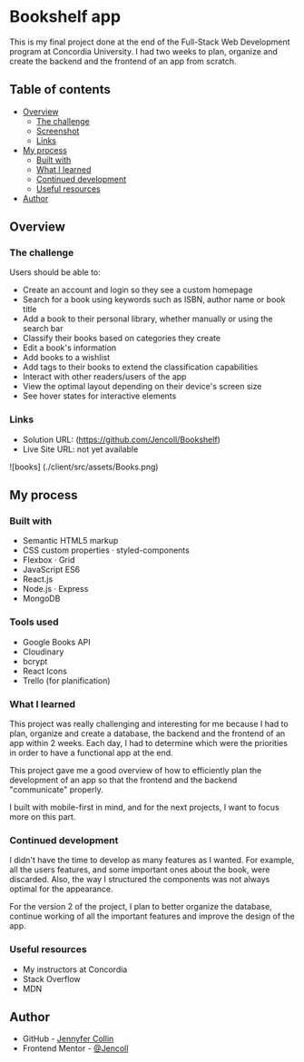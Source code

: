 # Bookshelf app

This is my final project done at the end of the Full-Stack Web Development program at Concordia University. I had two weeks to plan, organize and create the backend and the frontend of an app from scratch.

## Table of contents

- [Overview](#overview)
  - [The challenge](#the-challenge)
  - [Screenshot](#screenshot)
  - [Links](#links)
- [My process](#my-process)
  - [Built with](#built-with)
  - [What I learned](#what-i-learned)
  - [Continued development](#continued-development)
  - [Useful resources](#useful-resources)
- [Author](#author)

## Overview

### The challenge

Users should be able to:

- Create an account and login so they see a custom homepage
- Search for a book using keywords such as ISBN, author name or book title
- Add a book to their personal library, whether manually or using the search bar
- Classify their books based on categories they create
- Edit a book's information
- Add books to a wishlist
- Add tags to their books to extend the classification capabilities
- Interact with other readers/users of the app
- View the optimal layout depending on their device's screen size
- See hover states for interactive elements

### Links

- Solution URL: (https://github.com/Jencoll/Bookshelf)
- Live Site URL: not yet available

![books] (./client/src/assets/Books.png)

## My process

### Built with

- Semantic HTML5 markup
- CSS custom properties · styled-components
- Flexbox · Grid
- JavaScript ES6
- React.js
- Node.js · Express
- MongoDB

### Tools used

- Google Books API
- Cloudinary
- bcrypt
- React Icons
- Trello (for planification)

### What I learned

This project was really challenging and interesting for me because I had to plan, organize and create a database, the backend and the frontend of an app within 2 weeks. Each day, I had to determine which were the priorities in order to have a functional app at the end.

This project gave me a good overview of how to efficiently plan the development of an app so that the frontend and the backend "communicate" properly.

I built with mobile-first in mind, and for the next projects, I want to focus more on this part.

### Continued development

I didn't have the time to develop as many features as I wanted. For example, all the users features, and some important ones about the book, were discarded.
Also, the way I structured the components was not always optimal for the appearance. 

For the version 2 of the project, I plan to better organize the database, continue working of all the important features and improve the design of the app.


### Useful resources

- My instructors at Concordia
- Stack Overflow
- MDN

## Author

- GitHub - [Jennyfer Collin](https://github.com/Jencoll)
- Frontend Mentor - [@Jencoll](https://www.frontendmentor.io/profile/Jencoll)
